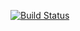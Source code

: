 [![Build Status](https://travis-ci.com/Loker1008/Test.svg?branch=master)](https://travis-ci.com/Loker1008/Test)
